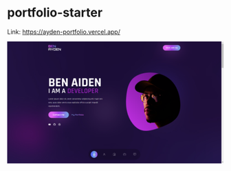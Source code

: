 # portfolio-starter

Link: https://ayden-portfolio.vercel.app/

![Aiden Portfolio](./src/assets/Aiden_screen.png)
